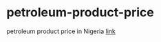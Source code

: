 # petroleum-product-price
petroleum product price in Nigeria [link](https://akins11.github.io/petroleum-product-price/)
